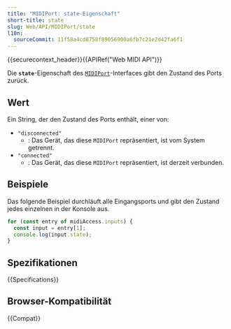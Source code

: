 ```yaml
---
title: "MIDIPort: state-Eigenschaft"
short-title: state
slug: Web/API/MIDIPort/state
l10n:
  sourceCommit: 11f58a4cd8758f89056900a6fb7c21e2d42fa6f1
---
```


{{securecontext_header}}{{APIRef("Web MIDI API")}}

Die **`state`**-Eigenschaft des [`MIDIPort`](/de/docs/Web/API/MIDIPort)-Interfaces gibt den Zustand des Ports zurück.

## Wert

Ein String, der den Zustand des Ports enthält, einer von:

- `"disconnected"`
  - : Das Gerät, das diese `MIDIPort` repräsentiert, ist vom System getrennt.
- `"connected"`
  - : Das Gerät, das diese `MIDIPort` repräsentiert, ist derzeit verbunden.

## Beispiele

Das folgende Beispiel durchläuft alle Eingangsports und gibt den Zustand jedes einzelnen in der Konsole aus.

```js
for (const entry of midiAccess.inputs) {
  const input = entry[1];
  console.log(input.state);
}
```

## Spezifikationen

{{Specifications}}

## Browser-Kompatibilität

{{Compat}}
